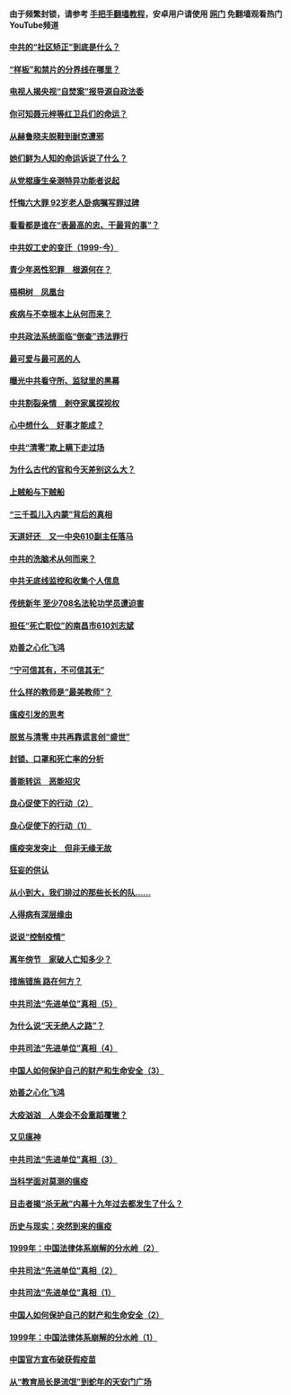 #### 由于频繁封锁，请参考 [手把手翻墙教程](https://github.com/gfw-breaker/guides/wiki/)，安卓用户请使用 [网门](https://github.com/gfw-breaker/nogfw/blob/master/dl.md?t=04080301) 免翻墙观看热门YouTube频道 

#### [中共的“社区矫正”到底是什么？](../pages/19/422870.md?t=04080301) 

#### [“样板”和禁片的分界线在哪里？](../pages/19/422704.md?t=04080301) 

#### [电视人揭央视“自焚案”报导源自政法委](../pages/19/422770.md?t=04080301) 

#### [你可知聂元梓等红卫兵们的命运？](../pages/19/422848.md?t=04080301) 

#### [从赫鲁晓夫脱鞋到耐克遭邪](../pages/19/422826.md?t=04080301) 

#### [她们鲜为人知的命运诉说了什么？](../pages/19/422754.md?t=04080301) 

#### [从党棍康生亲测特异功能者说起](../pages/19/422657.md?t=04080301) 

#### [忏悔六大罪 92岁老人卧病嘱写罪过碑](../pages/19/422750.md?t=04080301) 

#### [看看都是谁在“表最高的忠、干最背的事”？](../pages/19/422703.md?t=04080301) 

#### [中共奴工史的变迁（1999-今）](../pages/19/422656.md?t=04080301) 

#### [青少年恶性犯罪　根源何在？](../pages/19/422449.md?t=04080301) 

#### [梧桐树　凤凰台](../pages/19/422442.md?t=04080301) 

#### [疾病与不幸根本上从何而来？](../pages/19/422438.md?t=04080301) 

#### [中共政法系统面临“倒查”违法罪行](../pages/19/422497.md?t=04080301) 

#### [最可爱与最可恶的人](../pages/19/422448.md?t=04080301) 

#### [曝光中共看守所、监狱里的黑幕](../pages/19/422390.md?t=04080301) 

#### [中共割裂亲情　剥夺家属探视权](../pages/19/422364.md?t=04080301) 

#### [心中想什么　好事才能成？](../pages/19/422318.md?t=04080301) 

#### [中共“清零”欺上瞒下走过场](../pages/19/422306.md?t=04080301) 

#### [为什么古代的官和今天差别这么大？](../pages/19/422228.md?t=04080301) 

#### [上贼船与下贼船](../pages/19/422276.md?t=04080301) 

#### [“三千孤儿入内蒙”背后的真相](../pages/19/422229.md?t=04080301) 

#### [天道好还　又一中央610副主任落马](../pages/19/422155.md?t=04080301) 

#### [中共的洗脑术从何而来？](../pages/19/422154.md?t=04080301) 

#### [中共无底线监控和收集个人信息](../pages/19/422039.md?t=04080301) 

#### [传统新年 至少708名法轮功学员遭迫害](../pages/19/421946.md?t=04080301) 

#### [担任“死亡职位”的南昌市610刘志斌](../pages/19/421957.md?t=04080301) 

#### [劝善之心化飞鸿](../pages/19/421164.md?t=04080301) 

#### [“宁可信其有，不可信其无”](../pages/19/421691.md?t=04080301) 

#### [什么样的教师是“最美教师”？](../pages/19/421755.md?t=04080301) 

#### [瘟疫引发的思考](../pages/19/421594.md?t=04080301) 

#### [脱贫与清零 中共再靠谎言创“盛世”](../pages/19/421590.md?t=04080301) 

#### [封锁、口罩和死亡率的分析](../pages/19/421495.md?t=04080301) 

#### [善能转运　恶能招灾](../pages/19/421334.md?t=04080301) 

#### [良心促使下的行动（2）](../pages/19/421361.md?t=04080301) 

#### [良心促使下的行动（1）](../pages/19/421302.md?t=04080301) 

#### [瘟疫突发突止　但非无缘无故](../pages/19/421281.md?t=04080301) 

#### [狂妄的供认](../pages/19/421199.md?t=04080301) 

#### [从小到大，我们排过的那些长长的队……](../pages/19/421243.md?t=04080301) 

#### [人得病有深层缘由](../pages/19/420864.md?t=04080301) 

#### [说说“控制疫情”](../pages/19/420831.md?t=04080301) 

#### [离年傍节　家破人亡知多少？](../pages/19/420563.md?t=04080301) 

#### [措施错施  路在何方？](../pages/19/420076.md?t=04080301) 

#### [中共司法“先进单位”真相（5）](../pages/19/419453.md?t=04080301) 

#### [为什么说“天无绝人之路”？](../pages/19/419618.md?t=04080301) 

#### [中共司法“先进单位”真相（4）](../pages/19/419452.md?t=04080301) 

#### [中国人如何保护自己的财产和生命安全（3）](../pages/19/419405.md?t=04080301) 

#### [劝善之心化飞鸿](../pages/19/418758.md?t=04080301) 

#### [大疫汹汹　人类会不会重蹈覆辙？](../pages/19/419691.md?t=04080301) 

#### [又见瘟神](../pages/19/419225.md?t=04080301) 

#### [中共司法“先进单位”真相（3）](../pages/19/419451.md?t=04080301) 

#### [当科学面对莫测的瘟疫](../pages/19/419625.md?t=04080301) 

#### [目击者揭“杀无赦”内幕十九年过去都发生了什么？](../pages/19/419617.md?t=04080301) 

#### [历史与现实：突然到来的瘟疫](../pages/19/419619.md?t=04080301) 

#### [1999年：中国法律体系崩解的分水岭（2）](../pages/19/419455.md?t=04080301) 

#### [中共司法“先进单位”真相（2）](../pages/19/419450.md?t=04080301) 

#### [中共司法“先进单位”真相（1）](../pages/19/419449.md?t=04080301) 

#### [中国人如何保护自己的财产和生命安全（2）](../pages/19/419404.md?t=04080301) 

#### [1999年：中国法律体系崩解的分水岭（1）](../pages/19/419454.md?t=04080301) 

#### [中国官方宣布破获假疫苗](../pages/19/419504.md?t=04080301) 

#### [从“教育局长是流氓”到蛇年的天安门广场](../pages/19/419470.md?t=04080301) 

